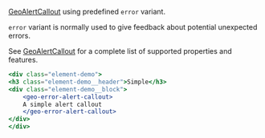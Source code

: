 [GeoAlertCallout](./#/Elements/GeoAlertCallout) using predefined `error` variant.

`error` variant is normally used to give feedback about potential unexpected errors.

See [GeoAlertCallout](./#/Elements/GeoAlertCallout) for a complete list of supported properties
and features.

```jsx
<div class="element-demo">
<h3 class="element-demo__header">Simple</h3>
<div class="element-demo__block">
    <geo-error-alert-callout>
    A simple alert callout
    </geo-error-alert-callout>
</div>
</div>
```
